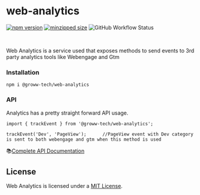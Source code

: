 # web-analytics 
 [![npm version](https://img.shields.io/npm/v/@groww-tech/web-analytics?color=51C838)](https://www.npmjs.com/package/@groww-tech/web-analytics) 
 [![minzipped size](https://img.shields.io/bundlephobia/minzip/@groww-tech/web-analytics)](https://bundlephobia.com/package/@groww-tech/web-analytics)
 ![GitHub Workflow Status](https://img.shields.io/github/workflow/status/Groww/webster/Ella_Build?color=51C838)

<br/>

Web Analytics is a service used that exposes methods to send events to 3rd party analytics tools like Webengage and Gtm


### Installation

```
npm i @groww-tech/web-analytics
```

### API

Analytics has a pretty straight forward API usage.

```
import { trackEvent } from '@groww-tech/web-analytics';

trackEvent('Dev', 'PageView');      //PageView event with Dev category is sent to both webengage and gtm when this method is used
```

📚[Complete API Documentation](https://groww.github.io/webster/)

## License

Web Analytics is licensed under a [MIT License](./LICENSE).
